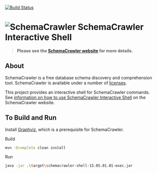 [![Build Status](https://travis-ci.org/schemacrawler/SchemaCrawler-Shell.svg?branch=master)](https://travis-ci.org/schemacrawler/SchemaCrawler-Shell)

# ![SchemaCrawler](https://github.com/schemacrawler/SchemaCrawler/raw/master/schemacrawler-docs/logo/schemacrawler_logo.png?raw=true) SchemaCrawler Interactive Shell

> **Please see the [SchemaCrawler website](http://www.schemacrawler.com/) for more details.**

## About

SchemaCrawler is a free database schema discovery and comprehension tool. SchemaCrawler is available under a number of [licenses](http://sualeh.github.io/SchemaCrawler/license.html).

This project provides an interactive shell for SchemaCrawler commands. See [information on how to use SchemaCrawler Interactive Shell](https://www.schemacrawler.com/schemacrawler-shell.html) on the SchemaCrawler website.


## To Build and Run

Install [Graphviz](http://www.graphviz.org), which is a prerequisite for SchemaCrawler.

Build
```sh
mvn -Dcomplete clean install
```

Run
```sh
java -jar .\target\schemacrawler-shell-15.05.01.01-exec.jar
```
